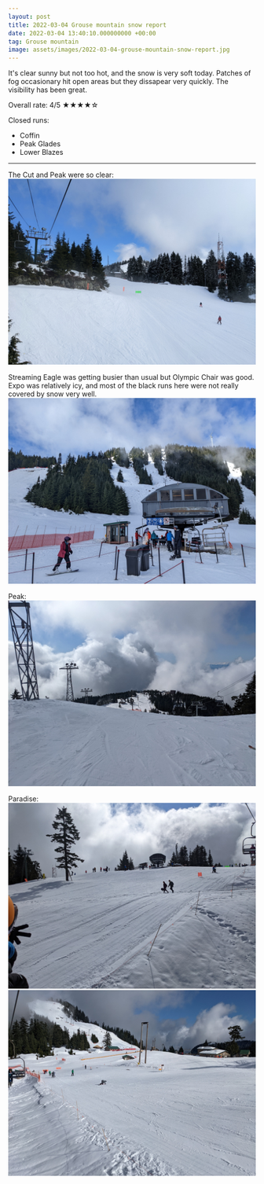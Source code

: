 ```yaml
---
layout: post
title: 2022-03-04 Grouse mountain snow report
date: 2022-03-04 13:40:10.000000000 +00:00
tag: Grouse mountain
image: assets/images/2022-03-04-grouse-mountain-snow-report.jpg
---
```


It's clear sunny but not too hot, and the snow is very soft today. Patches of fog occasionary hit open areas but they dissapear very quickly. The visibility has been great.

Overall rate: 4/5 ★★★★☆

Closed runs:

* Coffin
* Peak Glades
* Lower Blazes

---

The Cut and Peak were so clear:
![](/assets/images/2022-03-04-clear-the-cut-and-peak.jpg)

Streaming Eagle was getting busier than usual but Olympic Chair was good. Expo was relatively icy, and most of the black runs here were not really covered by snow very well.
![](/assets/images/2022-03-04-olympic-chair.jpg)

Peak:
![](/assets/images/2022-03-04-peak.jpg)

Paradise:
![](/assets/images/2022-03-04-paradise1.jpg)
![](/assets/images/2022-03-04-paradise2.jpg)
